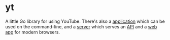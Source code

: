 yt
==

A little Go library for using YouTube. There's also a [application](cmd/yt)
which can be used on the command-line, and a [server](cmd/ytd) which serves an
[API](cmd/ytd/api) and a [web app](cmd/ytd/www) for modern browsers.
